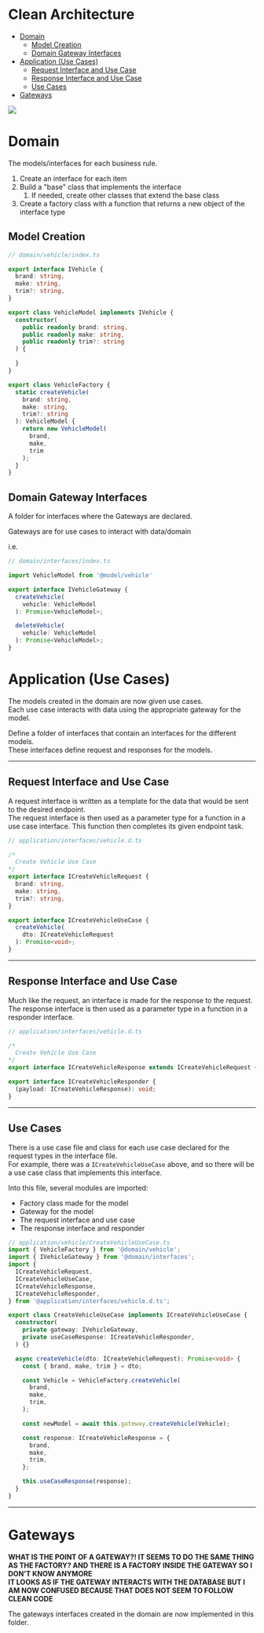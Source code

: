 <h1>Clean Architecture</h1>

- [Domain](#domain)
  - [Model Creation](#model-creation)
  - [Domain Gateway Interfaces](#domain-gateway-interfaces)
- [Application (Use Cases)](#application-use-cases)
  - [Request Interface and Use Case](#request-interface-and-use-case)
  - [Response Interface and Use Case](#response-interface-and-use-case)
  - [Use Cases](#use-cases)
- [Gateways](#gateways)

![](CleanArchitecture.jpeg)
# Domain
The models/interfaces for each business rule.

1. Create an interface for each item
2. Build a "base" class that implements the interface
   1. If needed, create other classes that extend the base class
3. Create a factory class with a function that returns a new object of the interface type

## Model Creation
``` ts
// domain/vehicle/index.ts

export interface IVehicle {
  brand: string,
  make: string,
  trim?: string,
}

export class VehicleModel implements IVehicle {
  constructor(
    public readonly brand: string,
    public readonly make: string,
    public readonly trim?: string
  ) {

  }
}

export class VehicleFactory {
  static createVehicle(
    brand: string,
    make: string,
    trim?: string
  ): VehicleModel {
    return new VehicleModel(
      brand,
      make,
      trim
    );
  }
}
```

## Domain Gateway Interfaces
A folder for interfaces where the Gateways are declared.

Gateways are for use cases to interact with data/domain

i.e.

``` ts
// domain/interfaces/index.ts

import VehicleModel from '@model/vehicle'

export interface IVehicleGateway {
  createVehicle(
    vehicle: VehicleModel
  ): Promise<VehicleModel>;

  deleteVehicle(
    vehicle: VehicleModel
  ): Promise<VehicleModel>;
}
```

# Application (Use Cases)
The models created in the domain are now given use cases.  
Each use case interacts with data using the appropriate gateway for the model.

Define a folder of interfaces that contain an interfaces for the different models.  
These interfaces define request and responses for the models.  

---

## Request Interface and Use Case
A request interface is written as a template for the data that would be sent to the desired endpoint.  
The request interface is then used as a parameter type for a function in a use case interface. This function then completes its given endpoint task. 

``` ts
// application/interfaces/vehicle.d.ts

/*
  Create Vehicle Use Case
*/
export interface ICreateVehicleRequest {
  brand: string,
  make: string,
  trim?: string,
}

export interface ICreateVehicleUseCase {
  createVehicle(
    dto: ICreateVehicleRequest
  ): Promise<void>;
}
```

---

## Response Interface and Use Case
Much like the request, an interface is made for the response to the request.  
The response interface is then used as a parameter type in a function in a responder interface.

``` ts
// application/interfaces/vehicle.d.ts

/*
  Create Vehicle Use Case
*/
export interface ICreateVehicleResponse extends ICreateVehicleRequest {}

export interface ICreateVehicleResponder {
  (payload: ICreateVehicleResponse): void;
}
```

---

## Use Cases
There is a use case file and class for each use case declared for the request types in the interface file.  
For example, there was a `ICreateVehicleUseCase` above, and so there will be a use case class that implements this interface.  

Into this file, several modules are imported: 
- Factory class made for the model
- Gateway for the model
- The request interface and use case
- The response interface and responder

``` ts
// application/vehicle/CreateVehicleUseCase.ts
import { VehicleFactory } from '@domain/vehicle';
import { IVehicleGateway } from '@domain/interfaces';
import {
  ICreateVehicleRequest,  
  ICreateVehicleUseCase,
  ICreateVehicleResponse,
  ICreateVehicleResponder,
} from '@application/interfaces/vehicle.d.ts';

export class CreateVehicleUseCase implements ICreateVehicleUseCase {
  constructor(
    private gateway: IVehicleGateway,
    private useCaseResponse: ICreateVehicleResponder,
  ) {}

  async createVehicle(dto: ICreateVehicleRequest): Promise<void> {
    const { brand, make, trim } = dto;

    const Vehicle = VehicleFactory.createVehicle(
      brand,
      make,
      trim,
    );

    const newModel = await this.gateway.createVehicle(Vehicle);

    const response: ICreateVehicleResponse = {
      brand,
      make,
      trim,
    };

    this.useCaseResponse(response);
  }
}
```

---

# Gateways

**WHAT IS THE POINT OF A GATEWAY?! IT SEEMS TO DO THE SAME THING AS THE FACTORY? AND THERE IS A FACTORY INSIDE THE GATEWAY SO I DON'T KNOW ANYMORE**  
**IT LOOKS AS IF THE GATEWAY INTERACTS WITH THE DATABASE BUT I AM NOW CONFUSED BECAUSE THAT DOES NOT SEEM TO FOLLOW CLEAN CODE**

The gateways interfaces created in the domain are now implemented in this folder. 

